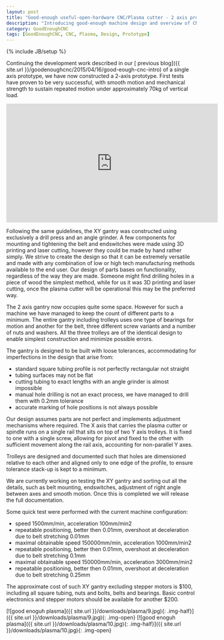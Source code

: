 ```yaml
---
layout: post
title: "Good-enough useful-open-hardware CNC/Plasma cutter - 2 axis prototype"
description: "Introducing good-enough machine design and overview of CNC/plasma design in the works"
category: GoodEnoughCNC 
tags: [GoodEnoughCNC, CNC, Plasma, Design, Prototype]
---
```

{% include JB/setup %}

Continuing the development work described in our [ previous blog]({{ site.url }}/goodenoughcnc/2015/04/16/good-eough-cnc-intro) of a single axis prototype, we have now constructed a 2-axis prototype. First tests have proven to be very successful, with smooth motion and mechanical strength to sustain repeated motion under approximately 70kg of vertical load. 

<iframe width="560" height="315" src="https://www.youtube.com/embed/436FoAMxD0M" frameborder="0" allowfullscreen></iframe>

Following the same guidelines, the XY gantry was constructed using exclusively a drill press and an angle grinder.  A few components for mounting and tightening the belt and endswitches were made using 3D printing and laser cutting, however they could be made by hand rather simply. We strive to create the design so that it can be extremely versatile and made with any combination of low or high tech manufacturing methods available to the end user. Our design of parts bases on functionality, regardless of the way they are made. Someone might find drilling holes in a piece of wood the simplest method, while for us it was 3D printing and laser cutting, once the plasma cutter will be operational this may be the preferred way.

The 2 axis gantry now occupies quite some space. However for such a machine we have managed to keep the count of different parts to a minimum. The entire gantry including trolleys uses one type of bearings for motion and another for the belt, three different screw variants and a number of nuts and washers. All the three trolleys are of the identical design to enable simplest construction and minimize possible errors.

The gantry is designed to be built with loose tolerances, accommodating for imperfections in the design that arise from:

 * standard square tubing profile is not perfectly rectangular not straight
 * tubing surfaces may not be flat
 * cutting tubing to exact lengths with an angle grinder is almost impossible
 * manual hole drilling is not an exact process, we have managed to drill them with 0.2mm tolerance
 * accurate marking of hole positions is not always possible

Our design assumes parts are not perfect and implements adjustment mechanisms where required. The X axis that carries the plasma cutter or spindle runs on a single rail that sits on top of two Y axis trolleys. It is fixed to one with a single screw, allowing for pivot and fixed to the other with sufficient movement along the rail axis, accounting for non-parallel Y axes. 

Trolleys are designed and documented such that holes are dimensioned relative to each other and aligned only to one edge of the profile, to ensure tolerance stack-up is kept to a minimum.	

We are currently working on testing the XY gantry and sorting out all the details, such as belt mounting, endswitches, adjustment of right angle between axes and smooth motion. Once this is completed we will release the full documentation.

Some quick test were performed with the current machine configuration:

 * speed 1500mm/min, acceleration 100mm/min2
 * repeatable positioning, better then 0.01mm, overshoot at deceleration due to belt stretching 0.01mm 
 * maximal obtainable speed 150000mm/min, acceleration 1000mm/min2
 * repeatable positioning, better then 0.01mm, overshoot at deceleration due to belt stretching 0.1mm
 * maximal obtainable speed 150000mm/min, acceleration 3000mm/min2
 * repeatable positioning, better then 0.01mm, overshoot at deceleration due to belt stretching 0.25mm

The approximate cost of such XY gantry excluding stepper motors is $100, including all square tubing, nuts and bolts, belts and bearings. Basic control electronics and stepper motors should be available for another $200.

[![good enoguh plasma]({{ site.url }}/downloads/plasma/9.jpg){: .img-half}]({{ site.url }}/downloads/plasma/9.jpg){: .img-open}
[![good enoguh plasma]({{ site.url }}/downloads/plasma/10.jpg){: .img-half}]({{ site.url }}/downloads/plasma/10.jpg){: .img-open}
